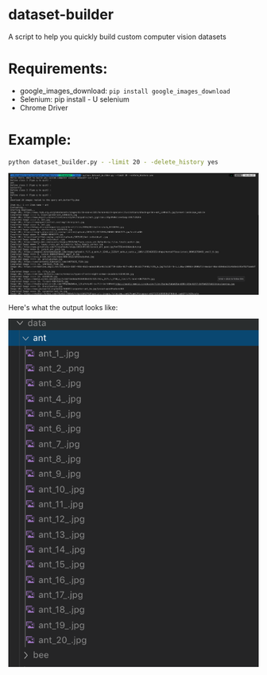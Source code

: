 # dataset-builder

A script to help you quickly build custom computer vision datasets

# Requirements:

- google_images_download: ``pip install google_images_download``
- Selenium: pip install - U selenium
- Chrome Driver

# Example:

```bash
python dataset_builder.py - -limit 20 - -delete_history yes

```

<img src = "./images/screenshot.png" >

Here's what the output looks like:

<img src = "./images/output.png" height="75%">